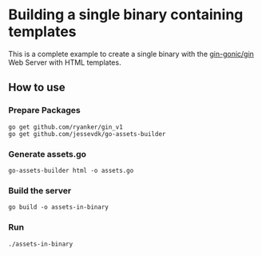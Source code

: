 # Building a single binary containing templates

This is a complete example to create a single binary with the
[gin-gonic/gin][gin] Web Server with HTML templates.

[gin]: https://github.com/ryanker/gin_v1

## How to use

### Prepare Packages

```
go get github.com/ryanker/gin_v1
go get github.com/jessevdk/go-assets-builder
```

### Generate assets.go

```
go-assets-builder html -o assets.go
```

### Build the server

```
go build -o assets-in-binary
```

### Run

```
./assets-in-binary
```
